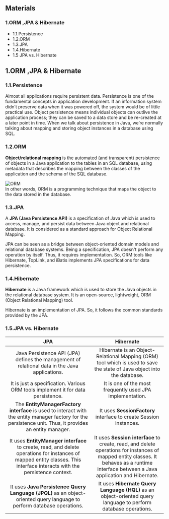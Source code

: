 ## Materials
### 1.ORM ,JPA & Hibernate
+ 1.1.Persistence
+ 1.2.ORM
+ 1.3.JPA
+ 1.4.Hibernate
+ 1.5 JPA vs. Hibernate

## 1.ORM ,JPA & Hibernate
### 1.1.Persistence
Almost all applications require persistent data. Persistence is one of the fundamental concepts in application
development. If an information system didn’t preserve data when it was powered off, the system would be of little  
practical use. Object persistence means individual objects can outlive the application process; they can be saved to
a data store and be re-created at a later point in time. When we talk about persistence in Java, we’re normally  
talking about mapping and storing object instances in a database using SQL.

### 1.2.ORM 
**Object/relational mapping** is the automated (and transparent) persistence of objects in a Java application
to the tables in an SQL database, using metadata that describes the mapping between the classes of the application and
the schema of the SQL database. 

![](media/orm.jpg "ORM")
</br>
In other words, ORM is a programming technique that maps the object to the data stored in the database.
### 1.3.JPA
A **JPA (Java Persistence API)** is a specification of Java which is used to access, manage, and persist data between 
Java object and relational database. It is considered as a standard approach for Object Relational Mapping.

JPA can be seen as a bridge between object-oriented domain models and relational database systems. Being a 
specification, JPA doesn't perform any operation by itself. Thus, it requires implementation. So, ORM tools like
Hibernate, TopLink, and iBatis implements JPA specifications for data persistence.

### 1.4.Hibernate
**Hibernate** is a Java framework which is used to store the Java objects in the relational database system. 
It is an open-source, lightweight, ORM (Object Relational Mapping) tool.

Hibernate is an implementation of JPA. So, it follows the common standards provided by the JPA.

### 1.5.JPA vs. Hibernate

| JPA|Hibernate| 
   |:------------------------------------------------:|:----------------------------------------------:
| Java Persistence API (JPA) defines the management of relational data in the Java applications.|Hibernate is an Object-Relational Mapping (ORM) tool which is used to save the state of Java object into the database.|
| It is just a specification. Various ORM tools implement it for data persistence.|It is one of the most frequently used JPA implementation.|
|The **EntityManagerFactory interface** is used to interact with the entity manager factory for the persistence unit. Thus, it provides an entity manager.|It uses **SessionFactory** interface to create Session instances.|
|It uses **EntityManager interface** to create, read, and delete operations for instances of mapped entity classes. This interface interacts with the persistence context.|It uses **Session interface** to create, read, and delete operations for instances of mapped entity classes. It behaves as a runtime interface between a Java application and Hibernate.|
|It uses **Java Persistence Query Language (JPQL)** as an object-oriented query language to perform database operations.| It uses **Hibernate Query Language (HQL)** as an object-oriented query language to perform database operations.|